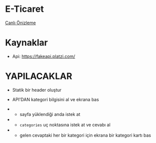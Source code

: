 # E-Ticaret

<a href="https://simple-e-ticaret.netlify.app/">Canlı Önizleme</a>

# Kaynaklar

- Api: https://fakeapi.platzi.com/

# YAPILACAKLAR

- Statik bir header oluştur

- API'DAN kategori bilgisini al ve ekrana bas
- - sayfa yüklendiği anda istek at
- - `categories` uç noktasına istek at ve cevabı al
- - gelen cevaptaki her bir kategori için ekrana bir kategori kartı bas

